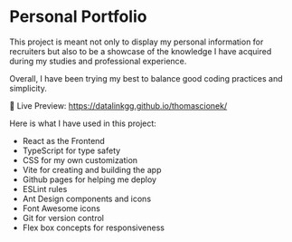 # Personal Portfolio

This project is meant not only to display my personal information for recruiters but also to be a showcase of the knowledge I have acquired during my studies and professional experience.

Overall, I have been trying my best to balance good coding practices and simplicity.

🚀 Live Preview:
https://datalinkgg.github.io/thomascionek/

Here is what I have used in this project:

- React as the Frontend
- TypeScript for type safety
- CSS for my own customization
- Vite for creating and building the app
- Github pages for helping me deploy
- ESLint rules
- Ant Design components and icons
- Font Awesome icons
- Git for version control
- Flex box concepts for responsiveness
